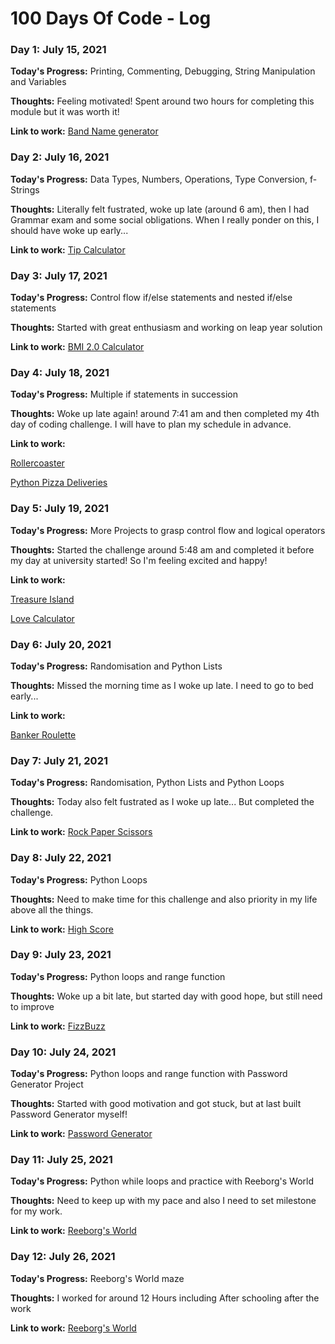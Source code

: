 # 100 Days Of Code - Log


### Day 1: July 15, 2021

**Today's Progress:** Printing, Commenting, Debugging, String Manipulation and Variables  

**Thoughts:** Feeling motivated! Spent around two hours for completing this module but it was worth it!

**Link to work:** [Band Name generator](https://replit.com/@theyashviradia/band-name-generator?embed=1&output=1#main.py)


### Day 2: July 16, 2021

**Today's Progress:** Data Types, Numbers, Operations, Type Conversion, f-Strings  

**Thoughts:** Literally felt fustrated, woke up late (around 6 am), then I had Grammar exam and some social obligations. When I really ponder on this, I should have woke up early...

**Link to work:** [Tip Calculator](https://replit.com/@theyashviradia/tip-calculator?v=1)


### Day 3: July 17, 2021

**Today's Progress:** Control flow if/else statements and nested if/else statements

**Thoughts:** Started with great enthusiasm and working on leap year solution

**Link to work:** [BMI 2.0 Calculator]( https://replit.com/@theyashviradia/BMI-20-Calculator?embed=1&output=1#main.py)


### Day 4: July 18, 2021

**Today's Progress:** Multiple if statements in succession

**Thoughts:** Woke up late again! around 7:41 am and then completed my 4th day of coding challenge. I will have to plan my schedule in advance.

**Link to work:**

[Rollercoaster](https://replit.com/@theyashviradia/Rollercoaster?embed=1&output=1#main.py)

[Python Pizza Deliveries](https://replit.com/@theyashviradia/Python-Pizza-Deliveries?embed=1&output=1#main.py)


### Day 5: July 19, 2021

**Today's Progress:** More Projects to grasp control flow and logical operators

**Thoughts:** Started the challenge around 5:48 am and completed it before my day at university started! So I'm feeling excited and happy!

**Link to work:**

[Treasure Island](https://replit.com/@theyashviradia/Treasure-Island?embed=1&output=1#main.py)

[Love Calculator](https://replit.com/@theyashviradia/Love-Calculator?embed=1&output=1#main.py)


### Day 6: July 20, 2021

**Today's Progress:** Randomisation and Python Lists

**Thoughts:** Missed the morning time as I woke up late. I need to go to bed early...

**Link to work:**

[Banker Roulette](https://replit.com/@theyashviradia/Banker-Roulette-Who-will-pay-the-bill?embed=1&output=1#main.py)


### Day 7: July 21, 2021

**Today's Progress:** Randomisation, Python Lists and Python Loops

**Thoughts:** Today also felt fustrated as I woke up late... But completed the challenge.

**Link to work:** [Rock Paper Scissors](https://replit.com/@theyashviradia/Rock-Paper-Scissors?embed=1&output=1#main.py)


### Day 8: July 22, 2021

**Today's Progress:** Python Loops

**Thoughts:** Need to make time for this challenge and also priority in my life above all the things.

**Link to work:** [High Score](https://replit.com/@theyashviradia/High-Score?embed=1&output=1#main.py)


### Day 9: July 23, 2021

**Today's Progress:** Python loops and range function

**Thoughts:** Woke up a bit late, but started day with good hope, but still need to improve

**Link to work:** [FizzBuzz](https://replit.com/@theyashviradia/FizzBuzz?embed=1&output=1#main.py)


### Day 10: July 24, 2021

**Today's Progress:** Python loops and range function with Password Generator Project

**Thoughts:** Started with good motivation and got stuck, but at last built Password Generator myself!

**Link to work:** [Password Generator](https://replit.com/@theyashviradia/password-generator-start?embed=1&output=1#main.py)


### Day 11: July 25, 2021

**Today's Progress:** Python while loops and practice with Reeborg's World

**Thoughts:** Need to keep up with my pace and also I need to set milestone for my work. 

**Link to work:** [Reeborg's World](https://reeborg.ca/reeborg.html?lang=en&mode=python&menu=worlds%2Fmenus%2Freeborg_intro_en.json&name=Hurdle%204&url=worlds%2Ftutorial_en%2Fhurdle4.json)


### Day 12: July 26, 2021

**Today's Progress:** Reeborg's World maze

**Thoughts:** I worked for around 12 Hours including After schooling after the work

**Link to work:** [Reeborg's World](https://reeborg.ca/reeborg.html?lang=en&mode=python&menu=worlds%2Fmenus%2Freeborg_intro_en.json&name=Hurdle%204&url=worlds%2Ftutorial_en%2Fhurdle4.json)




